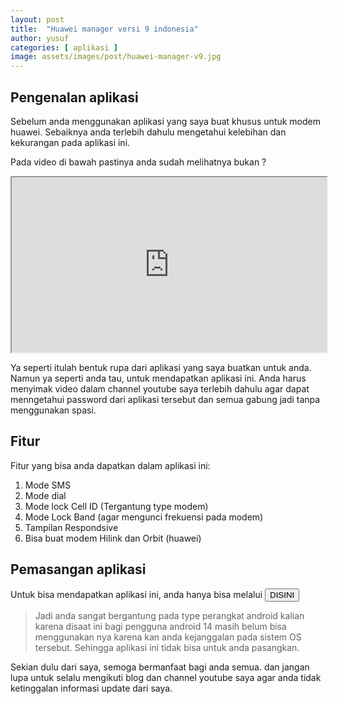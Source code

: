 ```yaml
---
layout: post
title:  "Huawei manager versi 9 indonesia"
author: yusuf
categories: [ aplikasi ]
image: assets/images/post/huawei-manager-v9.jpg
---
```


## Pengenalan aplikasi

Sebelum anda menggunakan aplikasi yang saya buat khusus untuk modem huawei. Sebaiknya anda terlebih dahulu mengetahui kelebihan dan kekurangan pada aplikasi ini.

Pada video di bawah pastinya anda sudah melihatnya bukan ?

<iframe width="100%" height="280" src="https://www.youtube.com/embed/g47CzhqcZoM?controls=0"></iframe>

Ya seperti itulah bentuk rupa dari aplikasi yang saya buatkan untuk anda. Namun ya seperti anda tau, untuk mendapatkan aplikasi ini. Anda harus menyimak video dalam channel youtube saya terlebih dahulu agar dapat menngetahui password dari aplikasi tersebut dan semua gabung jadi tanpa menggunakan spasi.

## Fitur

Fitur yang bisa anda dapatkan dalam aplikasi ini:

1. Mode SMS
1. Mode dial
1. Mode lock Cell ID (Tergantung type modem)
1. Mode Lock Band (agar mengunci frekuensi pada modem)
1. Tampilan Respondsive
1. Bisa buat modem Hilink dan Orbit (huawei)

## Pemasangan aplikasi

Untuk bisa mendapatkan aplikasi ini, anda hanya bisa melalui <a href="https://github.com/yusuftutorial/file/raw/main/HM-V9-Id.zip"><button class="btn btn-success">DISINI</button></a>

> Jadi anda sangat bergantung pada type perangkat android kalian karena disaat ini bagi pengguna android 14 masih belum bisa menggunakan nya karena kan anda kejanggalan pada sistem OS tersebut. Sehingga aplikasi ini tidak bisa untuk anda pasangkan.

Sekian dulu dari saya, semoga bermanfaat bagi anda semua. dan jangan lupa untuk selalu mengikuti blog dan channel youtube saya agar anda tidak ketinggalan informasi update dari saya.